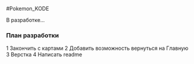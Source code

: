 #Pokemon_KODE

В разработке...

### План разработки

1 Закончить с картами
2 Добавить возможность вернуться на Главную
3 Верстка
4 Написать readme
